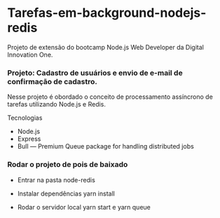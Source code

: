 # Tarefas-em-background-nodejs-redis
Projeto de extensão do bootcamp Node.js Web Developer da Digital Innovation One.

### Projeto: Cadastro de usuários e envio de e-mail de confirmação de cadastro.

Nesse projeto é obordado o conceito de processamento assíncrono de tarefas utilizando Node.js e Redis.

Tecnologias
  - Node.js
  - Express
  - Bull — Premium Queue package for handling distributed jobs


### Rodar o projeto de pois de baixado

-  Entrar na pasta node-redis
-  Instalar dependências
    yarn install

- Rodar o servidor local
   yarn start e yarn queue 
